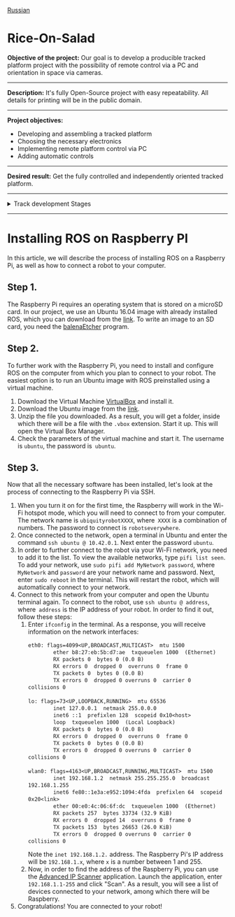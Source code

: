 [Russian](README.md)
# Rice-On-Salad
**Objective of the project:**
Our goal is to develop a producible tracked platform project with the possibility of remote control via a PC and orientation in space via cameras.
****
**Description:**
It's fully Open-Source project with easy repeatability. All details for printing will be in the public domain.
****
**Project objectives:**
- Developing and assembling a tracked platform
- Choosing the necessary electronics
- Implementing remote platform control via PC
- Adding automatic controls
****
**Desired result:**
Get the fully controlled and independently oriented tracked platform.
***
<details>
    <summary>Track development Stages</summary>
    <p>Initial task: to come up with optimal tracks for the robot platform.</p>
    <p>Basic parameters: track width, distance between the centers of rotation of the tracks. </p>
    <p>Regarding to the width of the track, everything was quite unambiguous: we take the average ratio of the width of the tracks to the hull for off-road vehicles of the middle weight category, which was 0.67 (the sum of the width of the tracks to the width of the hull, excluding tracks), that is, for a given width of 150 mm, the width of each track was 50 mm.</p>
    <p>The length of the track was matched to the diameter of the drive wheel, which was greatly helped by the Soviet textbook on calculating tracked chassis. ( "Calculation and design of tracked vehicles NA Nosov Leningrad publishing" Engineering "1972")</p>
    <p>After defining the parameters, it's time to decide on the gearing.</p>
    <p>In the first prototype, 2-to-3 lugs were used, but it was decided to abandon this due to the large scale and insufficient resolution of FDM 3D printing.</p>
    <p>The second prototype was a 1-to-2 lug engagement, which was chosen for further work.</p>
    <p>In addition, the groove for engaging the drive roller has been redesigned.</p>
    <p>For the first version, square windows were used, repeating the profile of the tooth in the middle section, which did not provide sufficient engagement of the hooking tooth on the wheel in the track, as well as provided too little engagement contact, which could lead to scrolling and inflation of the caterpillar.</p>
    <p>For the second prototype, pins sticking out on the sides of the track were chosen, which are placed in the cavity between the teeth of the wheel, which provides contact and good engagement. Thus, version 2 is already a good track due to its lightness, strength, reproducibility on FDM, we hook with wire from 0.8 to 1.2 mm in diameter.</p>
    <p>For version 3 tracks, 24 version 3 tracks were printed to evaluate connections on a large number of tracks, as well as the flexibility and resilience of the track.</p>
    <p>Further changes to the track only made minor adjustments. The third prototype is not much different from the second. Two holes were added to the track, which will further allow the track bed to be retrofitted with different lugs, increasing the track's adaptability to different conditions without the need to make a new one.</p>
    <p>The fourth and final version closed the issue of preventing inflation and optimal interaction with road wheels. Two 1.5mm teeth have been added at 19mm spacing, which when printed from PETG plastic provides sufficient strength to resist lateral loads and accommodate and roll an 18.8mm track roller between them.</p>

![Prototype 1](images/proto-1.jpg)
![Prototype 2&3](images/proto-2-3.jpg)
![Prototype 4](images/proto-4.jpg)
</details>

***
# Installing ROS on Raspberry PI
In this article, we will describe the process of installing ROS on a Raspberry Pi, as well as how to connect a robot to your computer.

## Step 1.
The Raspberry Pi requires an operating system that is stored on a microSD card. In our project, we use an Ubuntu 16.04 image with already installed ROS, which you can download from the [link](https://downloads.ubiquityrobotics.com/pi.html). To write an image to an SD card, you need the [balenaEtcher](https://www.balena.io/etcher/) program.

## Step 2.
To further work with the Raspberry Pi, you need to install and configure ROS on the computer from which you plan to connect to your robot. The easiest option is to run an Ubuntu image with ROS preinstalled using a virtual machine.
1. Download the Virtual Machine [VirtualBox](https://www.virtualbox.org/wiki/Downloads) and install it.
2. Download the Ubuntu image from the [link](https://downloads.ubiquityrobotics.com/vm.html).
3. Unzip the file you downloaded. As a result, you will get a folder, inside which there will be a file with the `.vbox` extension. Start it up. This will open the Virtual Box Manager.
4. Check the parameters of the virtual machine and start it. The username is `ubuntu`, the password is` ubuntu`.

## Step 3.
Now that all the necessary software has been installed, let's look at the process of connecting to the Raspberry Pi via SSH.
1. When you turn it on for the first time, the Raspberry will work in the Wi-Fi hotspot mode, which you will need to connect to from your computer. The network name is `ubiquityrobotXXXX`, where` XXXX` is a combination of numbers. The password to connect is `robotseverywhere`.
2. Once connected to the network, open a terminal in Ubuntu and enter the command `ssh ubuntu @ 10.42.0.1`. Next enter the password `ubuntu`.
3. In order to further connect to the robot via your Wi-Fi network, you need to add it to the list. To view the available networks, type `pifi list seen`. To add your network, use `sudo pifi add MyNetwork password`, where` MyNetwork` and `password` are your network name and password. Next, enter `sudo reboot` in the terminal. This will restart the robot, which will automatically connect to your network.
4. Connect to this network from your computer and open the Ubuntu terminal again. To connect to the robot, use `ssh ubuntu @ address`, where` address` is the IP address of your robot. In order to find it out, follow these steps:
    1. Enter `ifconfig` in the terminal. As a response, you will receive information on the network interfaces:
        ```
        eth0: flags=4099<UP,BROADCAST,MULTICAST>  mtu 1500
                ether b8:27:eb:5b:d7:ae  txqueuelen 1000  (Ethernet)
                RX packets 0  bytes 0 (0.0 B)
                RX errors 0  dropped 0  overruns 0  frame 0
                TX packets 0  bytes 0 (0.0 B)
                TX errors 0  dropped 0 overruns 0  carrier 0  collisions 0

        lo: flags=73<UP,LOOPBACK,RUNNING>  mtu 65536
                inet 127.0.0.1  netmask 255.0.0.0
                inet6 ::1  prefixlen 128  scopeid 0x10<host>
                loop  txqueuelen 1000  (Local Loopback)
                RX packets 0  bytes 0 (0.0 B)
                RX errors 0  dropped 0  overruns 0  frame 0
                TX packets 0  bytes 0 (0.0 B)
                TX errors 0  dropped 0 overruns 0  carrier 0  collisions 0

        wlan0: flags=4163<UP,BROADCAST,RUNNING,MULTICAST>  mtu 1500
                inet 192.168.1.2  netmask 255.255.255.0  broadcast 192.168.1.255
                inet6 fe80::1e3a:e952:1094:4fda  prefixlen 64  scopeid 0x20<link>
                ether 00:e0:4c:06:6f:dc  txqueuelen 1000  (Ethernet)
                RX packets 257  bytes 33734 (32.9 KiB)
                RX errors 0  dropped 14  overruns 0  frame 0
                TX packets 153  bytes 26653 (26.0 KiB)
                TX errors 0  dropped 0 overruns 0  carrier 0  collisions 0
        ```           
       Note the `inet 192.168.1.2.` address. The Raspberry Pi's IP address will be `192.168.1.x`, where `x` is a number between 1 and 255.
    2. Now, in order to find the address of the Raspberry Pi, you can use the [Advanced IP Scanner](https://www.advanced-ip-scanner.com) application. Launch the application, enter `192.168.1.1-255` and click "Scan". As a result, you will see a list of devices connected to your network, among which there will be Raspberry.
3. Congratulations! You are connected to your robot!